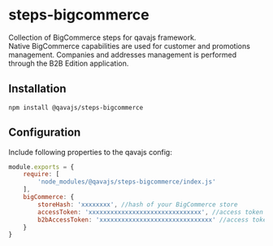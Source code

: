 # steps-bigcommerce
Collection of BigCommerce steps for qavajs framework.  
Native BigCommerce capabilities are used for customer and promotions management. Companies and addresses management is performed through the B2B Edition application.

## Installation
`npm install @qavajs/steps-bigcommerce`

## Configuration
Include following properties to the qavajs config:
```javascript
module.exports = {
    require: [
        'node_modules/@qavajs/steps-bigcommerce/index.js'
    ],
    bigCommerce: {
        storeHash: 'xxxxxxxx', //hash of your BigCommerce store 
        accessToken: 'xxxxxxxxxxxxxxxxxxxxxxxxxxxxxxx', //access token of your BigCommerce account 
        b2bAccessToken: 'xxxxxxxxxxxxxxxxxxxxxxxxxxxxxxx' //access token of your B2B Edition account
    }
}
```